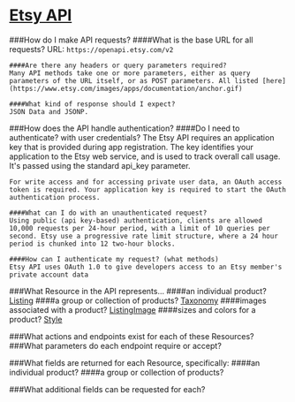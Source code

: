 # [Etsy API](https://www.etsy.com/developers/documentation)

###How do I make API requests?
	####What is the base URL for all requests?
	URL: `https://openapi.etsy.com/v2`

	####Are there any headers or query parameters required?
	Many API methods take one or more parameters, either as query parameters of the URL itself, or as POST parameters. All listed [here](https://www.etsy.com/images/apps/documentation/anchor.gif)
	
	####What kind of response should I expect?
	JSON Data and JSONP.
###How does the API handle authentication?
	####Do I need to authenticate? with user credentials?
	The Etsy API requires an application key that is provided during app registration. The key identifies your application to the Etsy web service, and is used to track overall call usage. It's passed using the standard api_key parameter.

	For write access and for accessing private user data, an OAuth access token is required. Your application key is required to start the OAuth authentication process.

	####What can I do with an unauthenticated request?
	Using public (api key-based) authentication, clients are allowed 10,000 requests per 24-hour period, with a limit of 10 queries per second. Etsy use a progressive rate limit structure, where a 24 hour period is chunked into 12 two-hour blocks.

	####How can I authenticate my request? (what methods)
	Etsy API uses OAuth 1.0 to give developers access to an Etsy member's private account data
	
###What Resource in the API represents...
	####an individual product?
	[Listing](https://www.etsy.com/developers/documentation/reference/listing)
	####a group or collection of products?
	[Taxonomy](https://www.etsy.com/developers/documentation/reference/taxonomy)
	####images associated with a product?
	[ListingImage](https://www.etsy.com/developers/documentation/reference/listingimage)
	####sizes and colors for a product?
	[Style](https://www.etsy.com/developers/documentation/reference/style)
	
###What actions and endpoints exist for each of these Resources?
###What parameters do each endpoint require or accept?

###What fields are returned for each Resource, specifically:
	####an individual product?
	####a group or collection of products?

###What additional fields can be requested for each?

